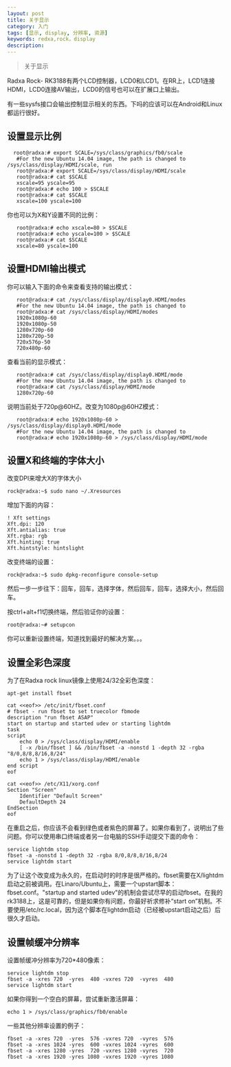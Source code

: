 ```yaml
---
layout: post
title: 关于显示
category: 入门
tags: [显示, display, 分辨率, 资源]
keywords: redxa,rock，display
description: 
---
```

>关于显示

Radxa Rock- RK3188有两个LCD控制器，LCD0和LCD1。在RR上，LCD1连接HDMI，LCD0连接AV输出，LCD0的信号也可以在扩展口上输出。

有一些sysfs接口会输出控制显示相关的东西。下吗的应该可以在Android和Linux都运行很好。

## 设置显示比例 

```
  root@radxa:# export SCALE=/sys/class/graphics/fb0/scale
   #For the new Ubuntu 14.04 image, the path is changed to /sys/class/display/HDMI/scale, run
   root@radxa:# export SCALE=/sys/class/display/HDMI/scale
   root@radxa:# cat $SCALE
   xscale=95 yscale=95
   root@radxa:# echo 100 > $SCALE
   root@radxa:# cat $SCALE
   xscale=100 yscale=100
```

你也可以为X和Y设置不同的比例：

```
   root@radxa:# echo xscale=80 > $SCALE
   root@radxa:# echo yscale=100 > $SCALE
   root@radxa:# cat $SCALE
   xscale=80 yscale=100
```

## 设置HDMI输出模式 

你可以输入下面的命令来查看支持的输出模式：

```
   root@radxa:# cat /sys/class/display/display0.HDMI/modes
   #For the new Ubuntu 14.04 image, the path is changed to
   root@radxa:# cat /sys/class/display/HDMI/modes
   1920x1080p-60
   1920x1080p-50
   1280x720p-60
   1280x720p-50
   720x576p-50
   720x480p-60
```

查看当前的显示模式：

```
   root@radxa:# cat /sys/class/display/display0.HDMI/mode
   #For the new Ubuntu 14.04 image, the path is changed to
   root@radxa:# cat /sys/class/display/HDMI/mode
   1280x720p-60
```

说明当前处于720p@60HZ。改变为1080p@60HZ模式：

```
   root@radxa:# echo 1920x1080p-60 > /sys/class/display/display0.HDMI/mode
   #For the new Ubuntu 14.04 image, the path is changed to
   root@radxa:# echo 1920x1080p-60 > /sys/class/display/HDMI/mode
```

## 设置X和终端的字体大小 

改变DPI来增大X的字体大小

```
rock@radxa:~$ sudo nano ~/.Xresources
```

增加下面的内容：

```
! Xft settings 
Xft.dpi: 120
Xft.antialias: true
Xft.rgba: rgb
Xft.hinting: true
Xft.hintstyle: hintslight
```

改变终端的设置：

```
rock@radxa:~$ sudo dpkg-reconfigure console-setup
```

然后一步一步往下：回车，回车，选择字体，然后回车，回车，选择大小，然后回车。

按ctrl+alt+f1切换终端，然后验证你的设置：

```
root@radxa:~# setupcon
```

你可以重新设置终端，知道找到最好的解决方案。。。

## 设置全彩色深度 

为了在Radxa rock linux镜像上使用24/32全彩色深度：

```
apt-get install fbset
```

```
cat <<eof>> /etc/init/fbset.conf
# fbset - run fbset to set truecolor fbmode
description "run fbset ASAP"
start on startup and started udev or starting lightdm
task
script
    echo 0 > /sys/class/display/HDMI/enable
    [ -x /bin/fbset ] && /bin/fbset -a -nonstd 1 -depth 32 -rgba "8/0,8/8,8/16,8/24"
    echo 1 > /sys/class/display/HDMI/enable
end script
eof
```

```
cat <<eof>> /etc/X11/xorg.conf
Section "Screen"
    Identifier "Default Screen"
    DefaultDepth 24
EndSection
eof
```

在重启之后，你应该不会看到绿色或者紫色的屏幕了。如果你看到了，说明出了些问题。你可以使用串口终端或者另一台电脑的SSH手动提交下面的命令：

```
service lightdm stop
fbset -a -nonstd 1 -depth 32 -rgba 8/0,8/8,8/16,8/24
service lightdm start
```

为了让这个改变成为永久的，在启动时的时序是很严格的。fbset需要在X/lightdm启动之前被调用。在Linaro/Ubuntu上，需要一个upstart脚本：fbset.conf。"startup and started udev"的机制会尝试尽早的启动fbset。在我的rk3188上，这是可靠的，但是如果你有问题，你最好祈求修补“start on”机制。不要使用/etc/rc.local，因为这个脚本在lightdm启动（已经被upstart启动之后）后很久才启动。

## 设置帧缓冲分辨率 

设置帧缓冲分辨率为720*480像素：

```
service lightdm stop
fbset -a -xres 720  -yres  480 -vxres 720  -vyres  480
service lightdm start
```

如果你得到一个空白的屏幕，尝试重新激活屏幕：

```
echo 1 > /sys/class/graphics/fb0/enable
```

一些其他分辨率设置的例子：

```
fbset -a -xres 720  -yres  576 -vxres 720  -vyres  576
fbset -a -xres 1024 -yres  600 -vxres 1024 -vyres  600
fbset -a -xres 1280 -yres  720 -vxres 1280 -vyres  720
fbset -a -xres 1920 -yres 1080 -vxres 1920 -vyres 1080
```

